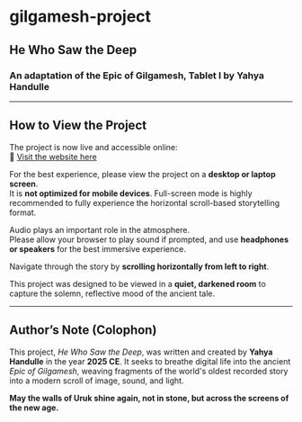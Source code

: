 # gilgamesh-project

## He Who Saw the Deep  
### An adaptation of the Epic of Gilgamesh, Tablet I by Yahya Handulle

---

## How to View the Project

The project is now live and accessible online:  
🔗 [Visit the website here](https://yhandulle.github.io/gilgamesh-project/)

For the best experience, please view the project on a **desktop or laptop screen**.  
It is **not optimized for mobile devices**. Full-screen mode is highly recommended to fully experience the horizontal scroll-based storytelling format.

Audio plays an important role in the atmosphere.  
Please allow your browser to play sound if prompted, and use **headphones or speakers** for the best immersive experience.

Navigate through the story by **scrolling horizontally from left to right**.

This project was designed to be viewed in a **quiet, darkened room** to capture the solemn, reflective mood of the ancient tale.

---

## Author’s Note (Colophon)

This project, *He Who Saw the Deep*, was written and created by **Yahya Handulle** in the year **2025 CE**. It seeks to breathe digital life into the ancient *Epic of Gilgamesh*, weaving fragments of the world's oldest recorded story into a modern scroll of image, sound, and light. 

**May the walls of Uruk shine again, not in stone, but across the screens of the new age.**
